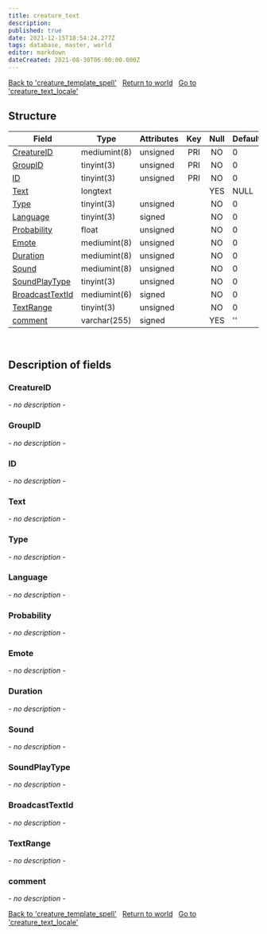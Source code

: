 ```yaml
---
title: creature_text
description: 
published: true
date: 2021-12-15T18:54:24.277Z
tags: database, master, world
editor: markdown
dateCreated: 2021-08-30T06:00:00.000Z
---
```


<a href="https://trinitycore.info/en/database/master/world/creature_template_spell" class="mt-5 v-btn v-btn--depressed v-btn--flat v-btn--outlined theme--light v-size--default darkblue--text text--lighten-3"><span class="v-btn__content"><i aria-hidden="true" class="v-icon notranslate v-icon--left mdi mdi-arrow-left theme--light"></i><span>Back to 'creature_template_spell'</span></span></a>&nbsp;&nbsp;&nbsp;<a href="https://trinitycore.info/en/database/master/world/home" class="mt-5 v-btn v-btn--depressed v-btn--flat v-btn--outlined theme--light v-size--default darkblue--text text--lighten-3"><span class="v-btn__content"><i aria-hidden="true" class="v-icon notranslate v-icon--left mdi mdi-home-outline theme--light"></i><span>Return to world</span></span></a>&nbsp;&nbsp;&nbsp;<a href="https://trinitycore.info/en/database/master/world/creature_text_locale" class="mt-5 v-btn v-btn--depressed v-btn--flat v-btn--outlined theme--light v-size--default darkblue--text text--lighten-3"><span class="v-btn__content"><span>Go to 'creature_text_locale'</span><i aria-hidden="true" class="v-icon notranslate v-icon--right mdi mdi-arrow-right theme--light"></i></span></a>

## Structure

| Field | Type | Attributes | Key | Null | Default | Extra | Comment |
| --- | --- | --- | :---: | :---: | --- | --- | --- |
| [CreatureID](#creatureid) | mediumint(8) | unsigned | PRI | NO | 0 |  |  |
| [GroupID](#groupid) | tinyint(3) | unsigned | PRI | NO | 0 |  |  |
| [ID](#id) | tinyint(3) | unsigned | PRI | NO | 0 |  |  |
| [Text](#text) | longtext |  |  | YES | NULL |  |  |
| [Type](#type) | tinyint(3) | unsigned |  | NO | 0 |  |  |
| [Language](#language) | tinyint(3) | signed |  | NO | 0 |  |  |
| [Probability](#probability) | float | unsigned |  | NO | 0 |  |  |
| [Emote](#emote) | mediumint(8) | unsigned |  | NO | 0 |  |  |
| [Duration](#duration) | mediumint(8) | unsigned |  | NO | 0 |  |  |
| [Sound](#sound) | mediumint(8) | unsigned |  | NO | 0 |  |  |
| [SoundPlayType](#soundplaytype) | tinyint(3) | unsigned |  | NO | 0 |  |  |
| [BroadcastTextId](#broadcasttextid) | mediumint(6) | signed |  | NO | 0 |  |  |
| [TextRange](#textrange) | tinyint(3) | unsigned |  | NO | 0 |  |  |
| [comment](#comment) | varchar(255) | signed |  | YES | '' |  |  |
&nbsp;
## Description of fields

### CreatureID
*- no description -*
&nbsp;

### GroupID
*- no description -*
&nbsp;

### ID
*- no description -*
&nbsp;

### Text
*- no description -*
&nbsp;

### Type
*- no description -*
&nbsp;

### Language
*- no description -*
&nbsp;

### Probability
*- no description -*
&nbsp;

### Emote
*- no description -*
&nbsp;

### Duration
*- no description -*
&nbsp;

### Sound
*- no description -*
&nbsp;

### SoundPlayType
*- no description -*
&nbsp;

### BroadcastTextId
*- no description -*
&nbsp;

### TextRange
*- no description -*
&nbsp;

### comment
*- no description -*
&nbsp;

<a href="https://trinitycore.info/en/database/master/world/creature_template_spell" class="mt-5 v-btn v-btn--depressed v-btn--flat v-btn--outlined theme--light v-size--default darkblue--text text--lighten-3"><span class="v-btn__content"><i aria-hidden="true" class="v-icon notranslate v-icon--left mdi mdi-arrow-left theme--light"></i><span>Back to 'creature_template_spell'</span></span></a>&nbsp;&nbsp;&nbsp;<a href="https://trinitycore.info/en/database/master/world/home" class="mt-5 v-btn v-btn--depressed v-btn--flat v-btn--outlined theme--light v-size--default darkblue--text text--lighten-3"><span class="v-btn__content"><i aria-hidden="true" class="v-icon notranslate v-icon--left mdi mdi-home-outline theme--light"></i><span>Return to world</span></span></a>&nbsp;&nbsp;&nbsp;<a href="https://trinitycore.info/en/database/master/world/creature_text_locale" class="mt-5 v-btn v-btn--depressed v-btn--flat v-btn--outlined theme--light v-size--default darkblue--text text--lighten-3"><span class="v-btn__content"><span>Go to 'creature_text_locale'</span><i aria-hidden="true" class="v-icon notranslate v-icon--right mdi mdi-arrow-right theme--light"></i></span></a>

